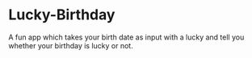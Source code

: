 # Lucky-Birthday
A fun app which takes your birth date as input with a lucky and tell you whether your birthday is lucky or not.
